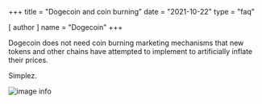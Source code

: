+++
title = "Dogecoin and coin burning"
date = "2021-10-22"
type = "faq"

[ author ]
  name = "Dogecoin"
+++

Dogecoin does not need coin burning marketing mechanisms that new tokens and other chains have attempted to implement to artificially inflate their prices.  

Simplez.

![image info](/assets/images/dogepedia/8.png)